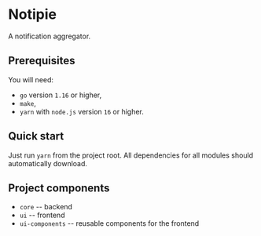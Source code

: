# Notipie
A notification aggregator.

## Prerequisites
You will need:
- `go` version `1.16` or higher,
- `make`,
- `yarn` with `node.js` version `16` or higher.

## Quick start
Just run `yarn` from the project root. All dependencies for all modules should
automatically download.

## Project components
- `core` -- backend
- `ui` -- frontend
- `ui-components` -- reusable components for the frontend
